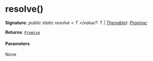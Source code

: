 # resolve()





**Signature:** _public static resolve < T >(value?: T | [Thenable](../../web-apis.api/interface/thenable.md)<T>): [Promise](../../web-apis.api/class/promise.md)<T>;_

**Returns**: [`Promise`](../../web-apis.api/class/promise.md)<T>





#### Parameters
None


